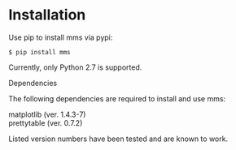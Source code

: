 # Installation

Use pip to install mms via pypi:  

```$ pip install mms```

Currently, only Python 2.7 is supported.  
  
Dependencies  
   
The following dependencies are required to install and use mms:  
  
matplotlib (ver. 1.4.3-7)  
prettytable (ver. 0.7.2)  

Listed version numbers have been tested and are known to work.
